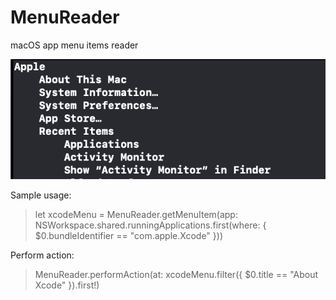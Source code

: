 # MenuReader
macOS app menu items reader

![preview](https://github.com/MORECATS/MenuReader/blob/main/MenuReader/MenuReader_preview.png)

Sample usage:
> let xcodeMenu = MenuReader.getMenuItem(app: NSWorkspace.shared.runningApplications.first(where: { $0.bundleIdentifier == "com.apple.Xcode" }))

Perform action:
> MenuReader.performAction(at: xcodeMenu.filter({ $0.title == "About Xcode" }).first!)
